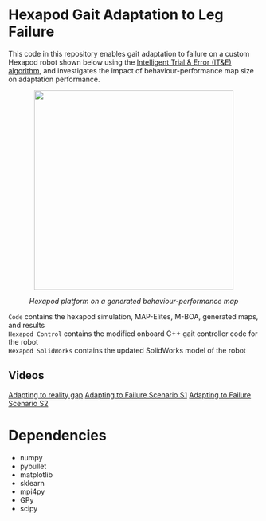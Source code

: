 # Hexapod Gait Adaptation to Leg Failure

This code in this repository enables gait adaptation to failure on a custom Hexapod robot shown below using the [Intelligent Trial & Error (IT&E) algorithm](https://doi.org/10.1038/nature14422), and investigates the impact of behaviour-performance map size on adaptation performance.

<p align="center">
  <img src="cover_image.png" width="400"/>
</p>

<p align="center">
  <i> Hexapod platform on a generated behaviour-performance map </i>
</p>

`Code` contains the hexapod simulation, MAP-Elites, M-BOA, generated maps, and results\
`Hexapod Control` contains the modified onboard C++ gait controller code for the robot\
`Hexapod SolidWorks` contains the updated SolidWorks model of the robot

## Videos
[Adapting to reality gap](https://youtu.be/6fp-Spu_-Wc)
[Adapting to Failure Scenario S1](https://youtu.be/4rsNQu46i6c)
[Adapting to Failure Scenario S2](https://youtu.be/6fp-Spu_-Wc)

# Dependencies
- numpy
- pybullet
- matplotlib
- sklearn
- mpi4py
- GPy
- scipy
